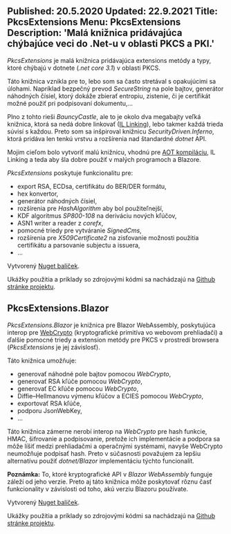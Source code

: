 Published: 20.5.2020
Updated: 22.9.2021
Title: PkcsExtensions
Menu: PkcsExtensions
Description: 'Malá knižnica pridávajúca chýbajúce veci do .Net-u v oblasti PKCS a PKI.'
---
_PkcsExtensions_ je malá knižnica pridávajúca extensions metódy a typy, ktoré chýbajú v dotnete (_.net core 3.1_) v oblasti PKCS.

Táto knižnica vznikla pre to, lebo som sa často stretával s opakujúcimi sa úlohami. Napríklad bezpečný prevod _SecureString_ na pole bajtov, generátor náhodných čísiel, ktorý dokáže zbierať entropiu, zistenie, či je certifikát možné použiť pri podpisovaní dokumentu,...

Plno z tohto rieši _BauncyCastle_, ale to je okolo dva megabajty veľká knižnica,
ktorá sa nedá dobre linkovať ([IL Linking](https://docs.microsoft.com/en-us/aspnet/core/host-and-deploy/blazor/configure-linker?view=aspnetcore-3.1)), lebo takmer každá trieda súvisí s každou.
Preto som sa inšpiroval knižnicu _SecurityDriven.Inferno_, ktorá pridáva len tenkú vrstvu a rozšírenia nad štandardné _dotnet_ API.

Mojim cieľom bolo vytvoriť malú knižnicu, vhodnú pre [AOT kompiláciu](https://github.com/dotnet/designs/blob/master/accepted/2020/single-file/design.md), IL Linking a teda aby šla dobre použiť v malých programoch a Blazore.

_PkcsExtensions_ poskytuje funkcionalitu pre:
- export RSA, ECDsa, certifikátu do BER/DER formátu,
- hex konvertor,
- generátor náhodných čísiel,
- rozšírenia pre _HashAlgorithm_ aby bol použiteľnejší,
- KDF algoritmus _SP800-108_ na deriváciu nových kľúčov,
- ASN1 writer a reader z _corefx_,
- pomocné triedy pre vytváranie _SignedCms_,
- rozšírenia pre _X509Certificate2_ na zisťovanie možnosti použitia certifikátu a parsovanie subjectu a issuera,
- ...

Vytvorený [Nuget balíček](https://www.nuget.org/packages/PkcsExtensions/).

Ukážky použitia a príklady so zdrojovými kódmi sa nachádzajú na [Github stránke projektu](https://github.com/harrison314/PkcsExtensions).

## PkcsExtensions.Blazor
_PkcsExtensions.Blazor_ je knižnica pre Blazor WebAssembly, poskytujúca interop pre [WebCrypto](https://developer.mozilla.org/en-US/docs/Web/API/Web_Crypto_API) (kryptografické primitíva vo webovom prehliadači) a ďalšie pomocné triedy a extension metódy pre PKCS v prostredí browsera (_PkcsExtensions_ je jej závislosť). 

Táto knižnica umožňuje:
- generovať náhodné pole bajtov pomocou _WebCrypto_,
- generovať RSA kľúče pomocou _WebCrypto_,
- generovať  EC kľúče pomocou _WebCrypto_,
- Diffie–Hellmanovu výmenu kľúčov a ECIES pomocou _WebCrypto_,
- exportovať RSA kľúče,
- podporu JsonWebKey,
- ...

Táto knižnica zámerne nerobí interop na _WebCrypto_ pre hash funkcie, HMAC, šifrovanie a podpisovanie, pretože ich implementácie a podpora sa môže líšiť medzi prehliadačmi a operačnými systémami, navyše WebCrypto neumožňuje podpísať hash. Preto v súčasnosti považujem za lepšiu alternatívu použiť _dotnet/Blazor_ implementáciu týchto funcionalít.

**Poznámka:** To, ktoré kryptografické API v _Blazor WebAssembly_ funguje záleží od jeho verzie.
Preto aj táto knižnica môže poskytovať rôznu časť funkcionality v závislosti od toho, akú verziu Blazoru používate.

Vytvorený [Nuget balíček](https://www.nuget.org/packages/PkcsExtensions.Blazor/).

Ukážky použitia a príklady so zdrojovými kódmi sa nachádzajú na [Github stránke projektu](https://github.com/harrison314/PkcsExtensions.Blazor).
